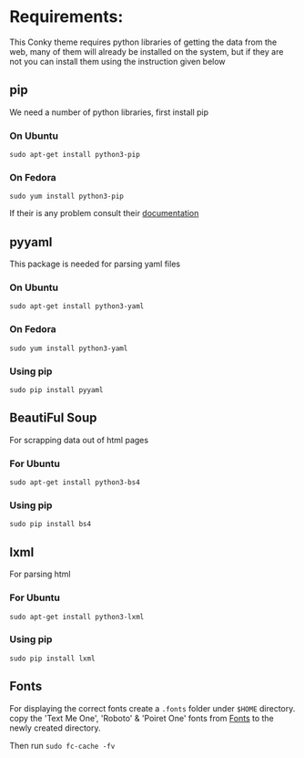 # Requirements:

This Conky theme requires python libraries of getting the data from the web, many of them will already be installed on the system, but if they are not you can install them using the instruction given below

## pip
We need a number of python libraries, first install pip
### On Ubuntu
    sudo apt-get install python3-pip
### On Fedora
    sudo yum install python3-pip
If their is any problem consult their [documentation](https://pip.pypa.io/en/stable/installing.html)

## pyyaml
This package is needed for parsing yaml files
### On Ubuntu
    sudo apt-get install python3-yaml
### On Fedora
    sudo yum install python3-yaml
### Using pip
    sudo pip install pyyaml

## BeautiFul Soup
For scrapping data out of html pages
### For Ubuntu
    sudo apt-get install python3-bs4
### Using pip
    sudo pip install bs4

## lxml
For parsing html
### For Ubuntu
    sudo apt-get install python3-lxml
### Using pip
    sudo pip install lxml

## Fonts
For displaying the correct fonts
create a `.fonts` folder under `$HOME` directory.
copy the 'Text Me One', 'Roboto' & 'Poiret One' fonts from [Fonts](../Fonts) to the newly created directory.

Then run `sudo fc-cache -fv`
